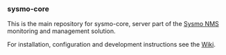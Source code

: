 ### sysmo-core

This is the main repository for sysmo-core, server part of
the [Sysmo NMS](http://www.sysmo.io) monitoring and management solution.

For installation, configuration and development instructions
see the [Wiki](https://github.com/ssbx/sysmo-core/wiki).
